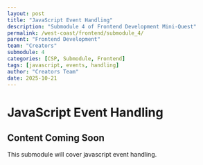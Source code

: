 ```yaml
---
layout: post
title: "JavaScript Event Handling"
description: "Submodule 4 of Frontend Development Mini-Quest"
permalink: /west-coast/frontend/submodule_4/
parent: "Frontend Development"
team: "Creators"
submodule: 4
categories: [CSP, Submodule, Frontend]
tags: [javascript, events, handling]
author: "Creators Team"
date: 2025-10-21
---
```


# JavaScript Event Handling

## Content Coming Soon
This submodule will cover javascript event handling.
